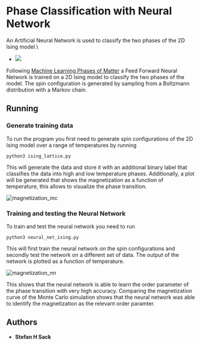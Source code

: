 # Phase Classification with Neural Network

An Artificial Neural Network is used to classify the two phases of the 2D Ising model.\   

- <img src="https://latex.codecogs.com/gif.latex?H=-\sum_{<i, j>} J_{i, j} \sigma_i \sigma_j} " /> 

Following [Machine Learning Phases of Matter](https://www.nature.com/articles/nphys4035) a Feed Forward Neural Network 
is trained on a 2D Ising model to classify the two phases of the model. The spin configuration is generated by sampling from a Boltzmann distribution with a Markov chain.


## Running 

### Generate training data

To run the program you first need to generate spin configurations of the 2D Ising model over a range of temperatures by 
running 

```
python3 ising_lattice.py
```

This will generate the data and store it with an additional binary label that classifies the data into high and low temperature phases.
Additionally, a plot will be generated that shows the magnetization as a function of temperature, this allows to visualize the phase transition.

![magnetization_mc](https://user-images.githubusercontent.com/45107198/48675840-76f4ad80-eb5e-11e8-9520-19a3a14e4294.png)

### Training and testing the Neural Network

To train and test the neural network you need to run

```
python3 neural_net_ising.py
```
 
This will first train the neural network on the spin configurations and secondly test the network on a different set of data.
The output of the network is plotted as a function of temperature.

![magnetization_nn](https://user-images.githubusercontent.com/45107198/48675901-8de7cf80-eb5f-11e8-8d27-14c3eb1f48ba.png)

This shows that the neural network is able to learn the order parameter of the phase transition with very high accuracy.
Comparing the magnetization curve of the Monte Carlo simulation shows that the neural network was able to identify the magnetization as the relevant order paramter.

## Authors

* **Stefan H Sack** 

